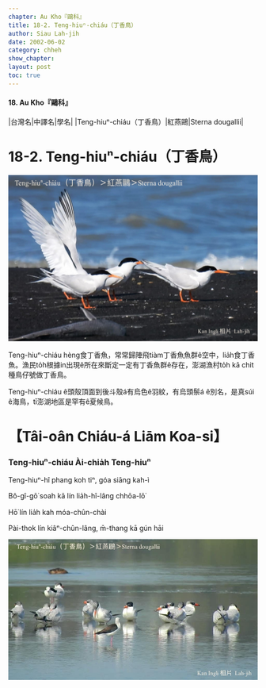 ```yaml
---
chapter: Au Kho『鷗科』
title: 18-2. Teng-hiuⁿ-chiáu（丁香鳥）
author: Siau Lah-jih
date: 2002-06-02
category: chheh
show_chapter: 
layout: post
toc: true
---
```


#### 18. Au Kho『鷗科』


|台灣名|中譯名|學名|
|Teng-hiuⁿ-chiáu（丁香鳥）|紅燕鷗|Sterna dougallii|


# 18-2. Teng-hiuⁿ-chiáu（丁香鳥）


![](../too5/18/18-2-1.Teng-hiuⁿ-chiáu.jpg)


Teng-hiuⁿ-chiáu hèng食丁香魚，常常歸陣飛tiàm丁香魚魚群ê空中，lia̍h食丁香魚。漁民to̍h根據in出現ê所在來斷定一定有丁香魚群ê存在，澎湖漁村to̍h kā chit種鳥仔號做丁香鳥。

Teng-hiuⁿ-chiáu ê頭殼頂面到後斗殼á有烏色ê羽紋，有烏頭鬃á ê別名，是真súi ê海鳥，tī澎湖地區是罕有ê夏候鳥。


# 【Tâi-oân Chiáu-á Liām Koa-si】

### **Teng-hiuⁿ-chiáu Ài-chia̍h Teng-hiuⁿ**

Teng-hiuⁿ-hî phang koh tiⁿ, góa siāng kah-ì

Bô-gî-gō͘ soah kā lín lia̍h-hî-lâng chhōa-lō͘

Hō͘ lín lia̍h kah móa-chûn-chài

Pài-thok lín kiâⁿ-chûn-lâng, m̄-thang kā gún hāi


![](../too5/18/18-2-2.Teng-hiuⁿ-chiáu.jpg)




